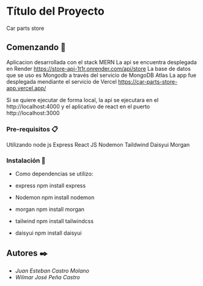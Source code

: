 # Título del Proyecto

Car parts store

## Comenzando 🚀
Aplicacion desarrollada con el stack MERN 
La api se encuentra desplegada en Render https://store-api-1t1r.onrender.com/api/store
La base de datos que se uso es Mongodb a través del servicio de MongoDB Atlas
La app fue desplegada mendiante el servicio de Vercel https://car-parts-store-app.vercel.app/

Si se quiere ejecutar de forma local, la api se ejecutara en el http://localhost:4000 y el aplicativo de react en el puerto http://localhost:3000

### Pre-requisitos 📋

Utilizando node js
Express
React JS
Nodemon
Taildwind
Daisyui
Morgan

### Instalación 🔧
* Como dependencias se utilizo:
  
* express
npm install express 

* Nodemon
npm install nodemon 

* morgan
npm install morgan
  
* tailwind
npm install tailwindcss

* daisyui
npm install daisyui

## Autores ✒️

* *Juan Esteban Castro Molano*    
* *Wilmar José Peña Castro*    




